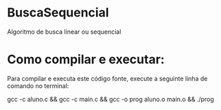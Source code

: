 # BuscaSequencial
Algoritmo de busca linear ou sequencial

# Como compilar e executar:
Para compilar e executa este código fonte, execute a seguinte linha de comando no terminal:

gcc -c aluno.c && gcc -c main.c && gcc -o prog aluno.o main.o && ./prog